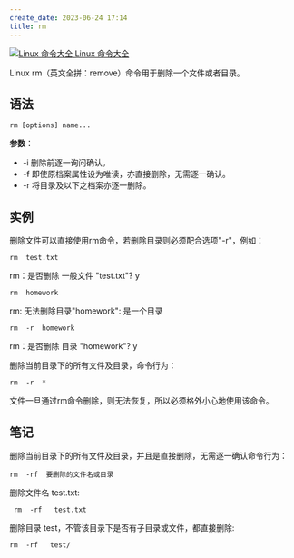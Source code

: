 ```yaml
---
create_date: 2023-06-24 17:14
title: rm
---
```


[![Linux 命令大全](https://www.runoob.com/images/up.gif) Linux 命令大全](https://www.runoob.com/linux/linux-command-manual.html)

Linux rm（英文全拼：remove）命令用于删除一个文件或者目录。

## 语法

```shell
rm [options] name...
```
**参数**：

-   -i 删除前逐一询问确认。
-   -f 即使原档案属性设为唯读，亦直接删除，无需逐一确认。
-   -r 将目录及以下之档案亦逐一删除。

## 实例

删除文件可以直接使用rm命令，若删除目录则必须配合选项"-r"，例如：

```shell
rm  test.txt 
```
rm：是否删除 一般文件 "test.txt"? y  
```shell
rm  homework
```
rm: 无法删除目录"homework": 是一个目录  
```shell
rm  -r  homework  
```
rm：是否删除 目录 "homework"? y 

删除当前目录下的所有文件及目录，命令行为：

```shell
rm  -r  * 
```
文件一旦通过rm命令删除，则无法恢复，所以必须格外小心地使用该命令。



## 笔记
删除当前目录下的所有文件及目录，并且是直接删除，无需逐一确认命令行为：
```shell
rm  -rf  要删除的文件名或目录
``` 
删除文件名 test.txt:
```shell
 rm  -rf   test.txt
```
删除目录 test，不管该目录下是否有子目录或文件，都直接删除:
```shell
rm  -rf   test/
```